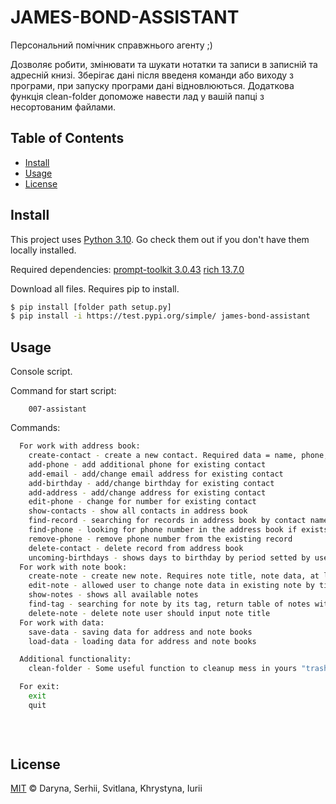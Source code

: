 # JAMES-BOND-ASSISTANT

Персональний помічник cправжнього агенту ;)

Дозволяє робити, змінювати та шукати нотатки та записи в записній та адресній книзі.
Зберігає дані після введеня команди або виходу з програми, при запуску програми дані відновлюються.
Додаткова функція clean-folder допоможе навести лад у вашій папці з несортованим файлами.

## Table of Contents

- [Install](#install)
- [Usage](#usage)
- [License](#license)

## Install

This project uses [Python 3.10](https://www.python.org/). Go check them out if you don't have them locally installed.

Required dependencies:
[prompt-toolkit 3.0.43](https://rich.readthedocs.io/en/stable/index.html)
[rich 13.7.0](https://python-prompt-toolkit.readthedocs.io/en/master/)


Download all files.
Requires pip to install.

```sh
$ pip install [folder path setup.py]
$ pip install -i https://test.pypi.org/simple/ james-bond-assistant
```



## Usage

Console script.

Command for start script:

```commandline
    007-assistant
```

Commands:

```sh
  For work with address book:
    create-contact - create a new contact. Required data = name, phone, birthday. Additional = email, address
    add-phone - add additional phone for existing contact
    add-email - add/change email address for existing contact
    add-birthday - add/change birthday for existing contact
    add-address - add/change address for existing contact
    edit-phone - change for number for existing contact
    show-contacts - show all contacts in address book
    find-record - searching for records in address book by contact name
    find-phone - looking for phone number in the address book if exists return all data for the contact
    remove-phone - remove phone number from the existing record
    delete-contact - delete record from address book
    uncoming-birthdays - shows days to birthday by period setted by user, by default 7 days
  For work with note book:
    create-note - create new note. Requires note title, note data, at least one tag, for exiting from adding tag please put 'e'
    edit-note - allowed user to change note data in existing note by title
    show-notes - shows all available notes
    find-tag - searching for note by its tag, return table of notes with this tag
    delete-note - delete note user should input note title
  For work with data:
    save-data - saving data for address and note books
    load-data - loading data for address and note books

  Additional functionality:
    clean-folder - Some useful function to cleanup mess in yours "trash" folder

  For exit:
    exit
    quit
    
    
  
```

## License

[MIT](LICENSE) ©   Daryna, Serhii, Svitlana, Khrystyna, Iurii
